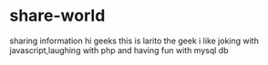 # share-world
sharing information
hi geeks this is larito the geek
i like joking with javascript,laughing with php and having fun with mysql db
